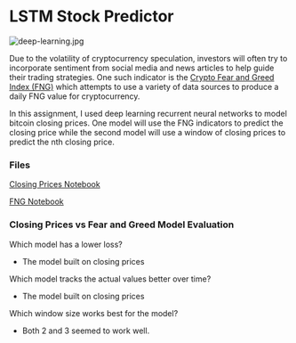 # LSTM Stock Predictor

![deep-learning.jpg](Images/deep-learning.jpg)

Due to the volatility of cryptocurrency speculation, investors will often try to incorporate sentiment from social media and news articles to help guide their trading strategies. One such indicator is the [Crypto Fear and Greed Index (FNG)](https://alternative.me/crypto/fear-and-greed-index/) which attempts to use a variety of data sources to produce a daily FNG value for cryptocurrency.

In this assignment, I used deep learning recurrent neural networks to model bitcoin closing prices. One model will use the FNG indicators to predict the closing price while the second model will use a window of closing prices to predict the nth closing price.


### Files

[Closing Prices Notebook](lstm_stock_predictor_closing.ipynb)

[FNG Notebook](lstm_stock_predictor_fng.ipynb)

### Closing Prices vs Fear and Greed Model Evaluation

Which model has a lower loss?
- The model built on closing prices

Which model tracks the actual values better over time?
- The model built on closing prices

Which window size works best for the model?
- Both 2 and 3 seemed to work well.

